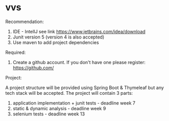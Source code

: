 # vvs

Recommendation:

1. IDE - IntelIJ see link https://www.jetbrains.com/idea/download
2. Junit version 5 (version 4 is also accepted)
3. Use maven to add project dependencies

Required:
1. Create a github account. If you don't have one please register: https://github.com/

Project:

A project structure will be provided using Spring Boot & Thymeleaf but any tech stack will be accepted.
The project will contain 3 parts:

1. application implementation + junit tests - deadline week 7
2. static & dynamic analysis - deadline week 9
3. selenium tests - deadline week 13
